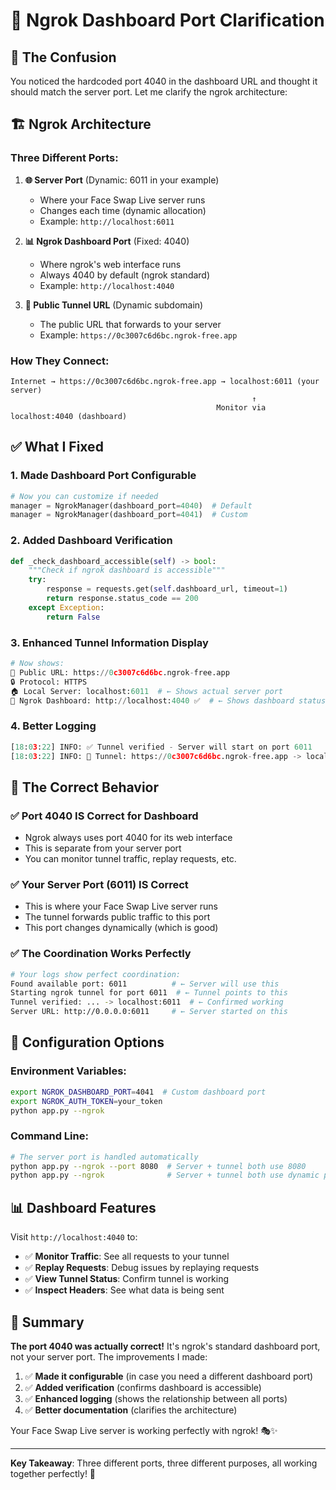 # 🔧 Ngrok Dashboard Port Clarification

## 🤔 **The Confusion**
You noticed the hardcoded port 4040 in the dashboard URL and thought it should match the server port. Let me clarify the ngrok architecture:

## 🏗️ **Ngrok Architecture**

### **Three Different Ports:**

1. **🌐 Server Port** (Dynamic: 6011 in your example)
   - Where your Face Swap Live server runs
   - Changes each time (dynamic allocation)
   - Example: `http://localhost:6011`

2. **📊 Ngrok Dashboard Port** (Fixed: 4040)
   - Where ngrok's web interface runs
   - Always 4040 by default (ngrok standard)
   - Example: `http://localhost:4040`

3. **🔗 Public Tunnel URL** (Dynamic subdomain)
   - The public URL that forwards to your server
   - Example: `https://0c3007c6d6bc.ngrok-free.app`

### **How They Connect:**
```
Internet → https://0c3007c6d6bc.ngrok-free.app → localhost:6011 (your server)
                                                      ↑
                                              Monitor via localhost:4040 (dashboard)
```

## ✅ **What I Fixed**

### **1. Made Dashboard Port Configurable**
```python
# Now you can customize if needed
manager = NgrokManager(dashboard_port=4040)  # Default
manager = NgrokManager(dashboard_port=4041)  # Custom
```

### **2. Added Dashboard Verification**
```python
def _check_dashboard_accessible(self) -> bool:
    """Check if ngrok dashboard is accessible"""
    try:
        response = requests.get(self.dashboard_url, timeout=1)
        return response.status_code == 200
    except Exception:
        return False
```

### **3. Enhanced Tunnel Information Display**
```python
# Now shows:
📡 Public URL: https://0c3007c6d6bc.ngrok-free.app
🔒 Protocol: HTTPS
🏠 Local Server: localhost:6011  # ← Shows actual server port
🔧 Ngrok Dashboard: http://localhost:4040 ✅  # ← Shows dashboard status
```

### **4. Better Logging**
```python
[18:03:22] INFO: ✅ Tunnel verified - Server will start on port 6011
[18:03:22] INFO: 🔗 Tunnel: https://0c3007c6d6bc.ngrok-free.app -> localhost:6011
```

## 🎯 **The Correct Behavior**

### **✅ Port 4040 IS Correct for Dashboard**
- Ngrok always uses port 4040 for its web interface
- This is separate from your server port
- You can monitor tunnel traffic, replay requests, etc.

### **✅ Your Server Port (6011) IS Correct**
- This is where your Face Swap Live server runs
- The tunnel forwards public traffic to this port
- This port changes dynamically (which is good)

### **✅ The Coordination Works Perfectly**
```bash
# Your logs show perfect coordination:
Found available port: 6011          # ← Server will use this
Starting ngrok tunnel for port 6011  # ← Tunnel points to this
Tunnel verified: ... -> localhost:6011  # ← Confirmed working
Server URL: http://0.0.0.0:6011     # ← Server started on this
```

## 🔧 **Configuration Options**

### **Environment Variables:**
```bash
export NGROK_DASHBOARD_PORT=4041  # Custom dashboard port
export NGROK_AUTH_TOKEN=your_token
python app.py --ngrok
```

### **Command Line:**
```bash
# The server port is handled automatically
python app.py --ngrok --port 8080  # Server + tunnel both use 8080
python app.py --ngrok              # Server + tunnel both use dynamic port
```

## 📊 **Dashboard Features**

Visit `http://localhost:4040` to:
- ✅ **Monitor Traffic**: See all requests to your tunnel
- ✅ **Replay Requests**: Debug issues by replaying requests
- ✅ **View Tunnel Status**: Confirm tunnel is working
- ✅ **Inspect Headers**: See what data is being sent

## 🎉 **Summary**

**The port 4040 was actually correct!** It's ngrok's standard dashboard port, not your server port. The improvements I made:

1. ✅ **Made it configurable** (in case you need a different dashboard port)
2. ✅ **Added verification** (confirms dashboard is accessible)
3. ✅ **Enhanced logging** (shows the relationship between all ports)
4. ✅ **Better documentation** (clarifies the architecture)

Your Face Swap Live server is working perfectly with ngrok! 🎭✨

---

**Key Takeaway**: Three different ports, three different purposes, all working together perfectly! 🚀